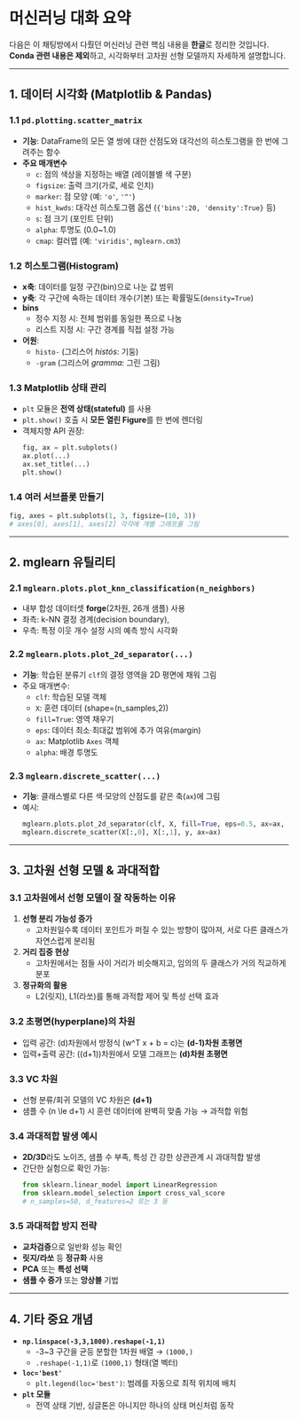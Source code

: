 
# 머신러닝 대화 요약

다음은 이 채팅방에서 다뤘던 머신러닝 관련 핵심 내용을 **한글**로 정리한 것입니다. **Conda 관련 내용은 제외**하고, 시각화부터 고차원 선형 모델까지 자세하게 설명합니다.

---

## 1. 데이터 시각화 (Matplotlib & Pandas)

### 1.1 `pd.plotting.scatter_matrix`
- **기능**: DataFrame의 모든 열 쌍에 대한 산점도와 대각선의 히스토그램을 한 번에 그려주는 함수  
- **주요 매개변수**  
  - `c`: 점의 색상을 지정하는 배열 (레이블별 색 구분)  
  - `figsize`: 출력 크기(가로, 세로 인치)  
  - `marker`: 점 모양 (예: `'o'`, `'^'`)  
  - `hist_kwds`: 대각선 히스토그램 옵션 (`{'bins':20, 'density':True}` 등)  
  - `s`: 점 크기 (포인트 단위)  
  - `alpha`: 투명도 (0.0~1.0)  
  - `cmap`: 컬러맵 (예: `'viridis'`, `mglearn.cm3`)

### 1.2 히스토그램(Histogram)
- **x축**: 데이터를 일정 구간(bin)으로 나눈 값 범위  
- **y축**: 각 구간에 속하는 데이터 개수(기본) 또는 확률밀도(`density=True`)  
- **bins**  
  - 정수 지정 시: 전체 범위를 동일한 폭으로 나눔  
  - 리스트 지정 시: 구간 경계를 직접 설정 가능  
- **어원**:  
  - `histo-` (그리스어 *histós*: 기둥)  
  - `-gram` (그리스어 *gramma*: 그린 그림)  

### 1.3 Matplotlib 상태 관리
- `plt` 모듈은 **전역 상태(stateful)** 를 사용  
- `plt.show()` 호출 시 **모든 열린 Figure**를 한 번에 렌더링  
- 객체지향 API 권장:  
  ```python
  fig, ax = plt.subplots()
  ax.plot(...)
  ax.set_title(...)
  plt.show()
  ```

### 1.4 여러 서브플롯 만들기
```python
fig, axes = plt.subplots(1, 3, figsize=(10, 3))
# axes[0], axes[1], axes[2] 각각에 개별 그래프를 그림
```

---

## 2. mglearn 유틸리티

### 2.1 `mglearn.plots.plot_knn_classification(n_neighbors)`
- 내부 합성 데이터셋 **forge**(2차원, 26개 샘플) 사용  
- 좌측: k-NN 결정 경계(decision boundary),  
- 우측: 특정 이웃 개수 설정 시의 예측 방식 시각화  

### 2.2 `mglearn.plots.plot_2d_separator(...)`
- **기능**: 학습된 분류기 `clf`의 결정 영역을 2D 평면에 채워 그림  
- 주요 매개변수:  
  - `clf`: 학습된 모델 객체  
  - `X`: 훈련 데이터 (shape=(n_samples,2))  
  - `fill=True`: 영역 채우기  
  - `eps`: 데이터 최소·최대값 범위에 추가 여유(margin)  
  - `ax`: Matplotlib `Axes` 객체  
  - `alpha`: 배경 투명도  

### 2.3 `mglearn.discrete_scatter(...)`
- **기능**: 클래스별로 다른 색·모양의 산점도를 같은 축(`ax`)에 그림  
- 예시:
  ```python
  mglearn.plots.plot_2d_separator(clf, X, fill=True, eps=0.5, ax=ax, alpha=0.4)
  mglearn.discrete_scatter(X[:,0], X[:,1], y, ax=ax)
  ```

---

## 3. 고차원 선형 모델 & 과대적합

### 3.1 고차원에서 선형 모델이 잘 작동하는 이유
1. **선형 분리 가능성 증가**  
   - 고차원일수록 데이터 포인트가 퍼질 수 있는 방향이 많아져, 서로 다른 클래스가 자연스럽게 분리됨  
2. **거리 집중 현상**  
   - 고차원에서는 점들 사이 거리가 비슷해지고, 임의의 두 클래스가 거의 직교하게 분포  
3. **정규화의 활용**  
   - L2(릿지), L1(라쏘)를 통해 과적합 제어 및 특성 선택 효과  

### 3.2 초평면(hyperplane)의 차원
- 입력 공간: \(d\)차원에서 방정식 \(w^T x + b = c\)는 **\(d-1\)차원 초평면**  
- 입력+출력 공간: \((d+1)\)차원에서 모델 그래프는 **\(d\)차원 초평면**

### 3.3 VC 차원
- 선형 분류/회귀 모델의 VC 차원은 **\(d+1\)**  
- 샘플 수 \(n \le d+1\) 시 훈련 데이터에 완벽히 맞춤 가능 → 과적합 위험

### 3.4 과대적합 발생 예시
- **2D/3D**라도 노이즈, 샘플 수 부족, 특성 간 강한 상관관계 시 과대적합 발생  
- 간단한 실험으로 확인 가능:
  ```python
  from sklearn.linear_model import LinearRegression
  from sklearn.model_selection import cross_val_score
  # n_samples=50, d_features=2 또는 3 등
  ```

### 3.5 과대적합 방지 전략
- **교차검증**으로 일반화 성능 확인  
- **릿지/라쏘** 등 **정규화** 사용  
- **PCA** 또는 **특성 선택**  
- **샘플 수 증가** 또는 **앙상블** 기법  

---

## 4. 기타 중요 개념

- **`np.linspace(-3,3,1000).reshape(-1,1)`**  
  - -3~3 구간을 균등 분할한 1차원 배열 → `(1000,)`  
  - `.reshape(-1,1)`로 `(1000,1)` 형태(열 벡터)  
- **`loc='best'`**  
  - `plt.legend(loc='best')`: 범례를 자동으로 최적 위치에 배치  
- **`plt` 모듈**  
  - 전역 상태 기반, 싱글톤은 아니지만 하나의 상태 머신처럼 동작  
